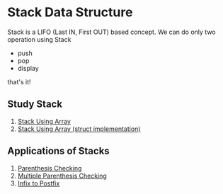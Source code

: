 # Stack Data Structure

Stack is a LIFO (Last IN, First OUT) based concept. We can do only two operation using Stack
- push
- pop
- display

that's it!

## Study Stack

1. [Stack Using Array](./main_2.c)
2. [Stack Using Array (struct implementation)](./main_3.c)

## Applications of Stacks

1. [Parenthesis Checking](./applications/bracket_balance.c)
2. [Multiple Parenthesis Checking](./applications/multiple_bracket_balance.c)
3. [Infix to Postfix](./applications/infix-to-postfix.c)
